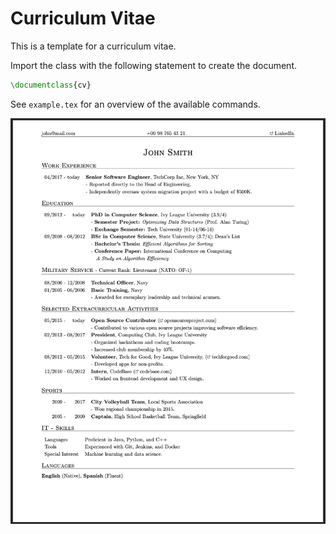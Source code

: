 # Curriculum Vitae

This is a template for a curriculum vitae.

Import the class with the following statement to create the document.

```latex
\documentclass{cv}
```

See `example.tex` for an overview of the available commands.

![Example Image](screenshots/example.png)